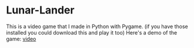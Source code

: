 # Lunar-Lander
This is a video game that I made in Python with Pygame. (if you have those installed you could download this and play it too) Here's a demo of the game: <a href="https://www.youtube.com/watch?v=ixTvAfbv0Nk&ab_channel=Phil">video</a>
